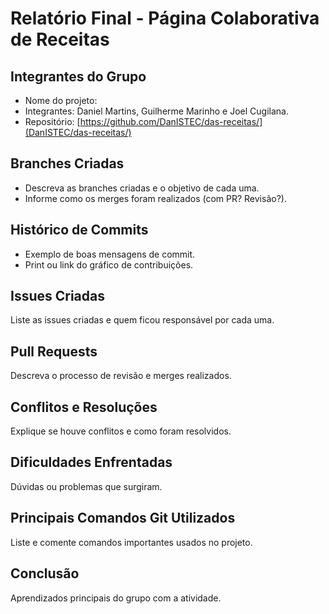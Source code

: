 # Relatório Final - Página Colaborativa de Receitas

## Integrantes do Grupo
- Nome do projeto:
- Integrantes: Daniel Martins, Guilherme Marinho e Joel Cugilana.
- Repositório: [https://github.com/DanISTEC/das-receitas/](DanISTEC/das-receitas/)

## Branches Criadas
- Descreva as branches criadas e o objetivo de cada uma.
- Informe como os merges foram realizados (com PR? Revisão?).

## Histórico de Commits
- Exemplo de boas mensagens de commit.
- Print ou link do gráfico de contribuições.

## Issues Criadas
Liste as issues criadas e quem ficou responsável por cada uma.

## Pull Requests
Descreva o processo de revisão e merges realizados.

## Conflitos e Resoluções
Explique se houve conflitos e como foram resolvidos.

## Dificuldades Enfrentadas
Dúvidas ou problemas que surgiram.

## Principais Comandos Git Utilizados
Liste e comente comandos importantes usados no projeto.

## Conclusão
Aprendizados principais do grupo com a atividade.
